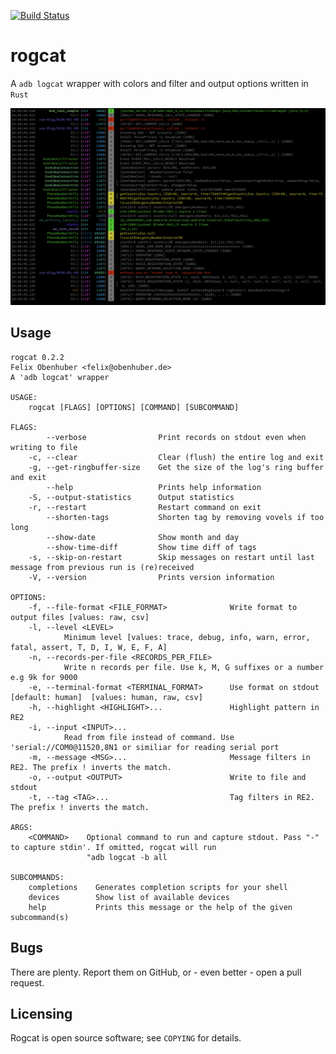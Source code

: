 [![Build Status](https://travis-ci.org/flxo/rogcat.png)](https://travis-ci.org/flxo/rogcat)
# rogcat


A ``adb logcat`` wrapper with colors and filter and output options written in `Rust`

![Screenshot](/screenshot.png)

## Usage

```
rogcat 0.2.2
Felix Obenhuber <felix@obenhuber.de>
A 'adb logcat' wrapper

USAGE:
    rogcat [FLAGS] [OPTIONS] [COMMAND] [SUBCOMMAND]

FLAGS:
        --verbose                Print records on stdout even when writing to file
    -c, --clear                  Clear (flush) the entire log and exit
    -g, --get-ringbuffer-size    Get the size of the log's ring buffer and exit
        --help                   Prints help information
    -S, --output-statistics      Output statistics
    -r, --restart                Restart command on exit
        --shorten-tags           Shorten tag by removing vovels if too long
        --show-date              Show month and day
        --show-time-diff         Show time diff of tags
    -s, --skip-on-restart        Skip messages on restart until last message from previous run is (re)received
    -V, --version                Prints version information

OPTIONS:
    -f, --file-format <FILE_FORMAT>              Write format to output files [values: raw, csv]
    -l, --level <LEVEL>
            Minimum level [values: trace, debug, info, warn, error, fatal, assert, T, D, I, W, E, F, A]
    -n, --records-per-file <RECORDS_PER_FILE>
            Write n records per file. Use k, M, G suffixes or a number e.g 9k for 9000
    -e, --terminal-format <TERMINAL_FORMAT>      Use format on stdout [default: human]  [values: human, raw, csv]
    -h, --highlight <HIGHLIGHT>...               Highlight pattern in RE2
    -i, --input <INPUT>...
            Read from file instead of command. Use 'serial://COM0@11520,8N1 or similiar for reading serial port
    -m, --message <MSG>...                       Message filters in RE2. The prefix ! inverts the match.
    -o, --output <OUTPUT>                        Write to file and stdout
    -t, --tag <TAG>...                           Tag filters in RE2. The prefix ! inverts the match.

ARGS:
    <COMMAND>    Optional command to run and capture stdout. Pass "-" to capture stdin'. If omitted, rogcat will run
                 "adb logcat -b all

SUBCOMMANDS:
    completions    Generates completion scripts for your shell
    devices        Show list of available devices
    help           Prints this message or the help of the given subcommand(s)
```
## Bugs

There are plenty. Report them on GitHub, or - even better - open a pull request.

## Licensing

Rogcat is open source software; see ``COPYING`` for details.
